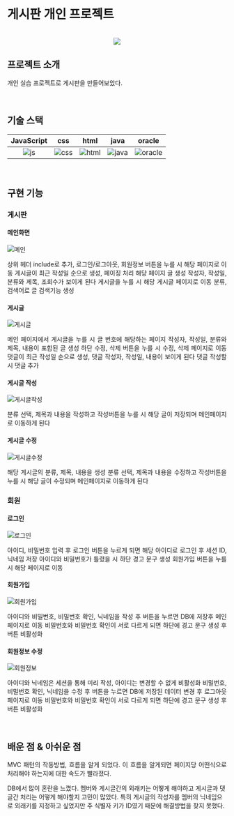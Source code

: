 # 게시판 개인 프로젝트

<p align="center">
  <br>
  <img src="./image/sample/logo-sample.jpeg">
  <br>
</p>

## 프로젝트 소개

<p align="justify">
개인 실습 프로젝트로 게시판을 만들어보았다.
</p>

<br>

## 기술 스택

| JavaScript |    css    |   html   |  java   |   oracle  |
| :--------: | :-------: | :------: | :-----: | :-------: |
|   ![js]    |   ![css]  | ![html]  | ![java] | ![oracle] |

<br>

## 구현 기능

### 게시판

#### 메인화면
![메인]
<p align="justify">
  상위 헤더 include로 추가, 로그인/로그아웃, 회원정보 버튼을 누를 시 해당 페이지로 이동
  게시글이 최근 작성일 순으로 생성, 페이징 처리 해당 페이지 글 생성
  작성자, 작성일, 분류와 제목, 조회수가 보이게 된다
  게시글을 누를 시 해당 게시글 페이지로 이동
  분류, 검색어로 글 검색기능 생성
</p>

#### 게시글
![게시글]
<p align="justify">
  메인 페이지에서 게시글을 누를 시 글 번호에 해당하는 페이지
  작성자, 작성일, 분류와 제목, 내용이 포함된 글 생성
  하단 수정, 삭제 버튼을 누를 시 수정, 삭제 페이지로 이동
  댓글이 최근 작성일 순으로 생성, 댓글 작성자, 작성일, 내용이 보이게 된다
  댓글 작성할 시 댓글 추가
</p>

#### 게시글 작성
![게시글작성]
<p align="justify">
  분류 선택, 제목과 내용을 작성하고 작성버튼을 누를 시 해당 글이 저장되며
  메인페이지로 이동하게 된다
</p>

#### 게시글 수정
![게시글수정]
<p align="justify">
  해당 게시글의 분류, 제목, 내용을 생성
  분류 선택, 제목과 내용을 수정하고 작성버튼을 누를 시 해당 글이 수정되며
  메인페이지로 이동하게 된다
</p>

### 회원

#### 로그인
![로그인]
<p align="justify">
  아이디, 비밀번호 입력 후 로그인 버튼을 누르게 되면 해당 아이디로 로그인 후 세션 ID, 닉네임 저장
  아이디와 비밀번호가 틀렸을 시 하단 경고 문구 생성
  회원가입 버튼을 누를 시 해당 페이지로 이동
</p>

#### 회원가입
![회원가입]
<p align="justify">
  아이디와 비밀번호, 비밀번호 확인, 닉네임을 작성 후 버튼을 누르면 DB에 저장후 메인페이지로 이동
  비밀번호와 비밀번호 확인이 서로 다르게 되면 하단에 경고 문구 생성 후 버튼 비활성화
</p>

#### 회원정보 수정
![회원정보]
<p align="justify">
  아이디와 닉네임은 세션을 통해 미리 작성, 아이디는 변경할 수 없게 비활성화
  비밀번호, 비밀번호 확인, 닉네임을 수정 후 버튼을 누르면 DB에 저장된 데이터 변경 후 로그아웃 페이지로 이동
  비밀번호와 비밀번호 확인이 서로 다르게 되면 하단에 경고 문구 생성 후 버튼 비활성화
</p>

<br>

## 배운 점 & 아쉬운 점

<p align="justify">
  MVC 패턴의 작동방법, 흐름을 알게 되었다.
  이 흐름을 알게되면 페이지당 어떤식으로 처리해야 하는지에 대한 속도가 빨라졌다.

  DB에서 많이 혼란을 느꼈다.
  멤버와 게시글간의 외래키는 어떻게 해야하고
  게시글과 댓글간 처리는 어떻게 해야할지 고민이 많았다.
  특히 게시글의 작성자를 멤버의 닉네임으로 외래키를 지정하고 싶었지만
  주 식별자 키가 ID였기 때문에 해결방법을 찾지 못했다.
</p>

<!-- Stack Icon Refernces -->

[js]: image/stack/javascript.svg
[css]: image/stack/css.svg
[html]: image/stack/html.svg
[java]: image/stack/java.png
[oracle]: image/stack/oracle.png

<!-- Sample Refernces -->

[게시글]: /image/sample/게시글.png
[게시글수정]: image/sample/게시글수정.png
[게시글작성]: image/sample/게시글작성.png
[로그인]: image/sample/로그인.png
[메인]: image/sample/메인.png
[회원가입]: image/sample/회원가입.png
[회원정보]: image/sample/회원정보.png
